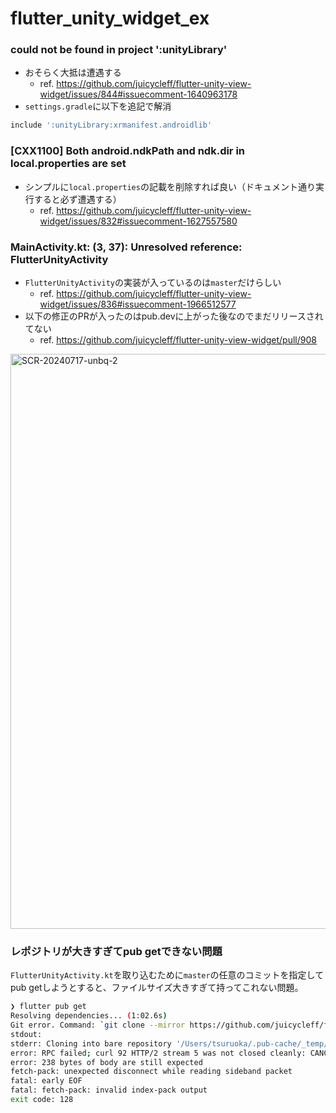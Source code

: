 # flutter_unity_widget_ex

### could not be found in project ':unityLibrary'

- おそらく大抵は遭遇する
  - ref. https://github.com/juicycleff/flutter-unity-view-widget/issues/844#issuecomment-1640963178
- `settings.gradle`に以下を追記で解消

```gradle
include ':unityLibrary:xrmanifest.androidlib'
```

### [CXX1100] Both android.ndkPath and ndk.dir in local.properties are set

- シンプルに`local.properties`の記載を削除すれば良い（ドキュメント通り実行すると必ず遭遇する）
  - ref. https://github.com/juicycleff/flutter-unity-view-widget/issues/832#issuecomment-1627557580

### MainActivity.kt: (3, 37): Unresolved reference: FlutterUnityActivity

- `FlutterUnityActivity`の実装が入っているのは`master`だけらしい
  - ref. https://github.com/juicycleff/flutter-unity-view-widget/issues/836#issuecomment-1966512577
- 以下の修正のPRが入ったのはpub.devに上がった後なのでまだリリースされてない
  - ref. https://github.com/juicycleff/flutter-unity-view-widget/pull/908

<img width="920" alt="SCR-20240717-unbq-2" src="https://github.com/user-attachments/assets/98d52d80-5279-4733-b925-067e4518f3d6">

### レポジトリが大きすぎてpub getできない問題

`FlutterUnityActivity.kt`を取り込むために`master`の任意のコミットを指定してpub getしようとすると、ファイルサイズ大きすぎて持ってこれない問題。

```bash
❯ flutter pub get
Resolving dependencies... (1:02.6s)
Git error. Command: `git clone --mirror https://github.com/juicycleff/flutter-unity-view-widget /Users/tsuruoka/.pub-cache/_temp/dirQ8Vojt`
stdout:
stderr: Cloning into bare repository '/Users/tsuruoka/.pub-cache/_temp/dirQ8Vojt'...
error: RPC failed; curl 92 HTTP/2 stream 5 was not closed cleanly: CANCEL (err 8)
error: 238 bytes of body are still expected
fetch-pack: unexpected disconnect while reading sideband packet
fatal: early EOF
fatal: fetch-pack: invalid index-pack output
exit code: 128
```
